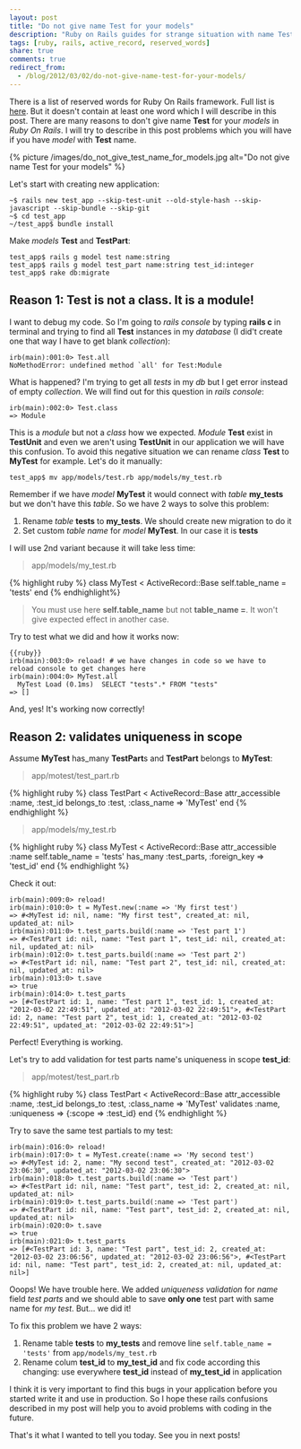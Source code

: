 ```yaml
---
layout: post
title: "Do not give name Test for your models"
description: "Ruby on Rails guides for strange situation with name Test for models. There are many reasons to do not give name Test for your models in Ruby On Rails. Validates uniqueness in scope test_id does not work. There is a already Test module in Ruby On Rails"
tags: [ruby, rails, active_record, reserved_words]
share: true
comments: true
redirect_from:
  - /blog/2012/03/02/do-not-give-name-test-for-your-models/
---
```



There is a list of reserved words for Ruby On Rails framework. Full list is [here](http://oldwiki.rubyonrails.org/rails/pages/ReservedWords).
But it doesn't contain at least one word which I will describe in this post. There are many reasons to don't give name **Test** for your _models_ in _Ruby On Rails_.
I will try to describe in this post problems which you will have if you have _model_ with **Test** name.

{% picture /images/do_not_give_test_name_for_models.jpg alt="Do not give name Test for your models" %}

Let's start with creating new application:

    ~$ rails new test_app --skip-test-unit --old-style-hash --skip-javascript --skip-bundle --skip-git
    ~$ cd test_app
    ~/test_app$ bundle install

Make _models_ **Test** and **TestPart**:

    test_app$ rails g model test name:string
    test_app$ rails g model test_part name:string test_id:integer
    test_app$ rake db:migrate


## Reason 1: Test is not a class. It is a module!

I want to debug my code. So I'm going to _rails console_ by typing **rails c** in terminal and trying to
find all **Test** instances in my _database_ (I did't create one that way I have to get blank _collection_):

    irb(main):001:0> Test.all
    NoMethodError: undefined method `all' for Test:Module

What is happened? I'm trying to get all _tests_ in my _db_ but I get error instead of empty _collection_.
We will find out for this question in _rails console_:

    irb(main):002:0> Test.class
    => Module

This is a _module_ but not a _class_ how we expected. _Module_ **Test** exist in **TestUnit** and even we aren't using
**TestUnit** in our application we will have this confusion. To avoid this negative situation we can rename _class_ **Test** to
**MyTest** for example. Let's do it manually:

    test_app$ mv app/models/test.rb app/models/my_test.rb

Remember if we have _model_ **MyTest** it would connect with _table_
**my_tests** but we don't have this _table_. So we have 2 ways to solve this problem:

1. Rename _table_ **tests** to **my_tests**. We should create new migration to do it
2. Set custom _table name_ for _model_ **MyTest**. In our case it is **tests**

I will use 2nd variant because it will take less time:

> app/models/my_test.rb

{% highlight ruby %}
class MyTest < ActiveRecord::Base
  self.table_name = 'tests'
end
{% endhighlight%}

> You must use here **self.table_name** but not **table_name =**. It won't give expected effect in another case.

Try to test what we did and how it works now:

    {{ruby}}
    irb(main):003:0> reload! # we have changes in code so we have to reload console to get changes here
    irb(main):004:0> MyTest.all
      MyTest Load (0.1ms)  SELECT "tests".* FROM "tests"
    => []

And, yes! It's working now correctly!

## Reason 2: validates uniqueness in scope

Assume **MyTest** has_many **TestPart**s and **TestPart** belongs to **MyTest**:

> app/motest/test_part.rb

{% highlight ruby %}
class TestPart < ActiveRecord::Base
  attr_accessible :name, :test_id
  belongs_to :test, :class_name => 'MyTest'
end
{% endhighlight %}

> app/models/my_test.rb

{% highlight ruby %}
class MyTest < ActiveRecord::Base
  attr_accessible :name
  self.table_name = 'tests'
  has_many :test_parts, :foreign_key => 'test_id'
end
{% endhighlight %}

Check it out:

    irb(main):009:0> reload!
    irb(main):010:0> t = MyTest.new(:name => 'My first test')
    => #<MyTest id: nil, name: "My first test", created_at: nil, updated_at: nil>
    irb(main):011:0> t.test_parts.build(:name => 'Test part 1')
    => #<TestPart id: nil, name: "Test part 1", test_id: nil, created_at: nil, updated_at: nil>
    irb(main):012:0> t.test_parts.build(:name => 'Test part 2')
    => #<TestPart id: nil, name: "Test part 2", test_id: nil, created_at: nil, updated_at: nil>
    irb(main):013:0> t.save
    => true
    irb(main):014:0> t.test_parts
    => [#<TestPart id: 1, name: "Test part 1", test_id: 1, created_at: "2012-03-02 22:49:51", updated_at: "2012-03-02 22:49:51">, #<TestPart id: 2, name: "Test part 2", test_id: 1, created_at: "2012-03-02 22:49:51", updated_at: "2012-03-02 22:49:51">]

Perfect! Everything is working.

Let's try to add validation for test parts name's uniqueness in scope **test_id**:

> app/motest/test_part.rb

{% highlight ruby %}
class TestPart < ActiveRecord::Base
  attr_accessible :name, :test_id
  belongs_to :test, :class_name => 'MyTest'
  validates :name, :uniqueness => {:scope => :test_id}
end
{% endhighlight %}

Try to save the same test partials to my test:

    irb(main):016:0> reload!
    irb(main):017:0> t = MyTest.create(:name => 'My second test')
    => #<MyTest id: 2, name: "My second test", created_at: "2012-03-02 23:06:30", updated_at: "2012-03-02 23:06:30">
    irb(main):018:0> t.test_parts.build(:name => 'Test part')
    => #<TestPart id: nil, name: "Test part", test_id: 2, created_at: nil, updated_at: nil>
    irb(main):019:0> t.test_parts.build(:name => 'Test part')
    => #<TestPart id: nil, name: "Test part", test_id: 2, created_at: nil, updated_at: nil>
    irb(main):020:0> t.save
    => true
    irb(main):021:0> t.test_parts
    => [#<TestPart id: 3, name: "Test part", test_id: 2, created_at: "2012-03-02 23:06:56", updated_at: "2012-03-02 23:06:56">, #<TestPart id: nil, name: "Test part", test_id: 2, created_at: nil, updated_at: nil>]

Ooops! We have trouble here. We added _uniqueness validation_ for _name_ field _test parts_ and we should able to save **only one** test part with
same name for _my test_. But... we did it!

To fix this problem we have 2 ways:

1. Rename table **tests** to **my_tests** and remove line `self.table_name = 'tests'` from `app/models/my_test.rb`
2. Rename colum **test_id** to **my_test_id** and fix code according this changing: use everywhere **test_id** instead of **my_test_id** in application

I think it is very important to find this bugs in your application before you started write it and use in production. So I hope these rails confusions
described in my post will help you to avoid problems with coding in the future.

That's it what I wanted to tell you today. See you in next posts!
